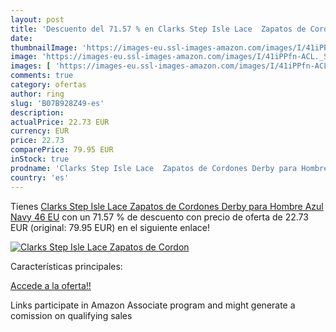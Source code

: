 ```yaml
---
layout: post
title: 'Descuento del 71.57 % en Clarks Step Isle Lace  Zapatos de Cordon'
date: 
thumbnailImage: 'https://images-eu.ssl-images-amazon.com/images/I/41iPPfn-ACL._SL200_.jpg'
image: 'https://images-eu.ssl-images-amazon.com/images/I/41iPPfn-ACL._SL200_.jpg'
images: [ 'https://images-eu.ssl-images-amazon.com/images/I/41iPPfn-ACL._SL200_.jpg' ]
comments: true
category: ofertas
author: ring
slug: 'B07B928Z49-es'
description:
actualPrice: 22.73 EUR
currency: EUR
price: 22.73
comparePrice: 79.95 EUR
inStock: true
prodname: 'Clarks Step Isle Lace  Zapatos de Cordones Derby para Hombre  Azul  Navy   46 EU'
country: 'es'
---
```


Tienes [Clarks Step Isle Lace  Zapatos de Cordones Derby para Hombre  Azul  Navy   46 EU](https://www.amazon.es/dp/B07B928Z49/?tag=tolees-21) con un 71.57 % de descuento con precio de oferta de 22.73 EUR (original: 79.95 EUR) en el siguiente enlace!

[![Clarks Step Isle Lace  Zapatos de Cordon](https://images-eu.ssl-images-amazon.com/images/I/41iPPfn-ACL._SL200_.jpg)](https://www.amazon.es/dp/B07B928Z49/?tag=tolees-21)

Características principales:


[Accede a la oferta!!](https://www.amazon.es/dp/B07B928Z49/?tag=tolees-21)

Links participate in Amazon Associate program and might generate a comission on qualifying sales



